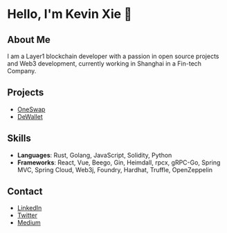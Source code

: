 # Hello, I'm Kevin Xie 👋

## About Me
I am a Layer1 blockchain developer with a passion in open source projects and Web3 development, currently working in Shanghai in a Fin-tech Company.


## Projects
- [OneSwap](https://github.com/john-doe/project-one)
- [DeWallet](https://github.com/john-doe/project-two)


## Skills
- **Languages**: Rust, Golang, JavaScript, Solidity, Python
- **Frameworks**: React, Vue, Beego, Gin, Heimdall, rpcx, gRPC-Go, Spring MVC, Spring Cloud, Web3j, Foundry, Hardhat, Truffle, OpenZeppelin


## Contact
- [LinkedIn](https://www.linkedin.com/in/kevin-sheeran-182b1a25b/)
- [Twitter](https://x.com/Kevinsheeranxyj)
- [Medium](https://medium.com/@kevinsheeranxyj)

